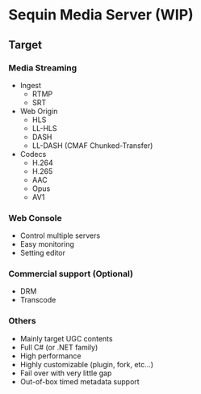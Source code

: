 ﻿Sequin Media Server (WIP)
===================

Target
------

### Media Streaming

- Ingest
  - RTMP
  - SRT
- Web Origin
  - HLS
  - LL-HLS
  - DASH
  - LL-DASH (CMAF Chunked-Transfer)
- Codecs
  - H.264
  - H.265
  - AAC
  - Opus
  - AV1

### Web Console

- Control multiple servers
- Easy monitoring
- Setting editor

### Commercial support (Optional)

- DRM
- Transcode

### Others

- Mainly target UGC contents
- Full C# (or .NET family)
- High performance
- Highly customizable (plugin, fork, etc...)
- Fail over with very little gap
- Out-of-box timed metadata support